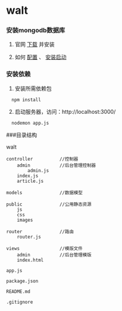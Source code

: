 # walt

### 安装mongodb数据库

1. 官网 [下载](https://www.mongodb.com/) 并安装

2. 如何 [配置](http://www.cnblogs.com/snake-hand/p/3172376.html) 、 [安装启动](http://www.cnblogs.com/lzrabbit/p/3682510.html)


### 安装依赖

1. 安装所需依赖包

```
  npm install
```

2. 启动服务器，访问：http://localhost:3000/

```
  nodemon app.js
```

###目录结构

walt

    controller          //控制器
        admin           //后台管理控制器
            admin.js
        index.js
        article.js

    models              //数据模型

    public              //公用静态资源
        js
        css
        images

    router              //路由
        router.js

    views               //模版文件
        admin           //后台管理模版
        index.html

    app.js

    package.json

    README.md

    .gitignore
